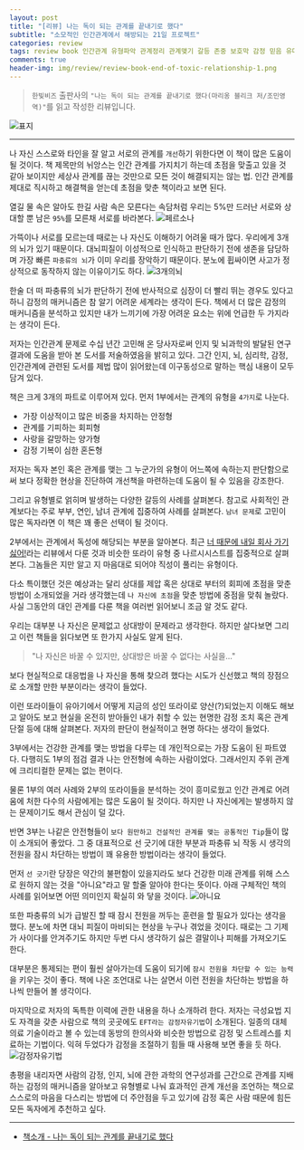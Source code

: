 ```yaml
---  
layout: post  
title: "[리뷰] 나는 독이 되는 관계를 끝내기로 했다"  
subtitle: "소모적인 인간관계에서 해방되는 21일 프로젝트"  
categories: review  
tags: review book 인간관계 유형파악 관계정리 관계맺기 갈등 존중 보호막 감정 믿음 유대감 사랑 욕구 관계    
comments: true  
header-img: img/review/review-book-end-of-toxic-relationship-1.png
---  
```

  
> `한빛비즈` 출판사의 `"나는 독이 되는 관계를 끝내기로 했다(마리옹 블리크 저/조민영 역)"`를 읽고 작성한 리뷰입니다.  

![표지](https://theorydb.github.io/assets/img/review/review-book-end-of-toxic-relationship-1.png)  

---

나 자신 스스로와 타인을 잘 알고 서로의 관계를 `개선`하기 위한다면 이 책이 많은 도움이 될 것이다. 책 제목만의 뉘앙스는 인간 관계를 가지치기 하는데 초점을 맞출고 있을 것 같아 보이지만 세상사 관계를 끊는 것만으로 모든 것이 해결되지는 않는 법. 인간 관계를 제대로 직시하고 해결책을 얻는데 초점을 맞춘 책이라고 보면 된다.

열길 물 속은 알아도 한길 사람 속은 모른다는 속담처럼 우리는 5%만 드러난 서로와 상대할 뿐 남은 `95%`를 모른채 서로를 바라본다. 
![페르소나](https://theorydb.github.io/assets/img/review/review-book-end-of-toxic-relationship-3.png)  

가뜩이나 서로를 모르는데 때로는 나 자신도 이해하기 어려울 때가 많다. 우리에게 3개의 뇌가 있기 때문이다. 대뇌피질이 이성적으로 인식하고 판단하기 전에 생존을 담당하며 가장 빠른 `파충류의 뇌`가 이미 우리를 장악하기 때문이다. 분노에 휩싸이면 사고가 정상적으로 동작하지 않는 이유이기도 하다. 
![3개의뇌](https://theorydb.github.io/assets/img/review/review-book-end-of-toxic-relationship-4.png)  

한술 더 떠 파충류의 뇌가 판단하기 전에 반사적으로 심장이 더 빨리 뛰는 경우도 있다고 하니 감정의 매커니즘은 참 알기 어려운 세계라는 생각이 든다. 책에서 더 많은 감정의 매커니즘을 분석하고 있지만 내가 느끼기에 가장 어려운 요소는 위에 언급한 두 가지라는 생각이 든다.

저자는 인간관계 문제로 수십 년간 고민해 온 당사자로써 인지 및 뇌과학의 발달된 연구 결과에 도움을 받아 본 도서를 저술하였음을 밝히고 있다. 그간 인지, 뇌, 심리학, 감정, 인간관계에 관련된 도서를 제법 많이 읽어왔는데 이구동성으로 말하는 핵심 내용이 모두 담겨 있다.

책은 크게 3개의 파트로 이루어져 있다. 먼저 1부에서는 관계의 유형을 `4가지`로 나눈다. 
* 가장 이상적이고 많은 비중을 차지하는 안정형
* 관계를 기피하는 회피형
* 사랑을 갈망하는 양가형
* 감정 기복이 심한 혼돈형

저자는 독자 본인 혹은 관계를 맺는 그 누군가의 유형이 어느쪽에 속하는지 판단함으로써 보다 정확한 현상을 진단하여 개선책을 마련하는데 도움이 될 수 있음을 강조한다. 

그리고 유형별로 얽히며 발생하는 다양한 갈등의 사례를 살펴본다. 참고로 사회적인 관계보다는 주로 부부, 연인, 남녀 관계에 집중하여 사례를 살펴본다. `남녀 문제`로 고민이 많은 독자라면 이 책은 꽤 좋은 선택이 될 것이다.

2부에서는 관계에서 독성에 해당되는 부분을 알아본다. 최근 [너 때문에 내일 회사 가기 싫어!](https://theorydb.github.io/review/2021/05/04/review-book-because-of-you/)라는 리뷰에서 다룬 것과 비슷한 또라이 유형 중 나르시시스트를 집중적으로 살펴본다. 그놈들은 지만 알고 지 마음대로 되어야 직성이 풀리는 유형이다. 

다소 특이했던 것은 예상과는 달리 상대를 제압 혹은 상대로 부터의 회피에 초점을 맞춘 방법이 소개되었을 거라 생각했는데 `나 자신에 초점`을 맞춘 방법에 중점을 맞춰 놀랐다. 사실 그동안의 대인 관계를 다룬 책을 여러번 읽어보니 조금 알 것도 같다.

우리는 대부분 나 자신은 문제없고 상대방이 문제라고 생각한다. 하지만 살다보면 그리고 이런 책들을 읽다보면 또 한가지 사실도 알게 된다. 

> "나 자신은 바꿀 수 있지만, 상대방은 바꿀 수 없다는 사실을..."

보다 현실적으로 대응법을 나 자신을 통해 찾으려 했다는 시도가 신선했고 책의 장점으로 소개할 만한 부분이라는 생각이 들었다. 

이런 또라이들이 유아기에서 어떻게 지금의 성인 또라이로 양산(?)되었는지 이해도 해보고 알아도 보고 현실을 온전히 받아들인 내가 취할 수 있는 현명한 감정 조치 혹은 관계 단절 등에 대해 살펴본다. 저자의 판단이 현실적이고 현명 하다는 생각이 들었다. 

3부에서는 건강한 관계를 맺는 방법을 다루는 데 개인적으로는 가장 도움이 된 파트였다. 다행히도 1부의 점검 결과 나는 안전형에 속하는 사람이었다. 그래서인지 주위 관계에 크리티컬한 문제는 없는 편이다. 

물론 1부의 여러 사례와 2부의 또라이들을 분석하는 것이 흥미로웠고 인간 관계로 어려움에 처한 다수의 사람에게는 많은 도움이 될 것이다. 하지만 나 자신에게는 발생하지 않는 문제이기도 해서 관심이 덜 갔다. 

반면 3부는 나같은 안전형들이 `보다 원만하고 건설적인 관계를 맺는 공통적인 Tip`들이 많이 소개되어 좋았다. 그 중 대표적으로 선 긋기에 대한 부분과 파충류 뇌 작동 시 생각의 전원을 잠시 차단하는 방법이 꽤 유용한 방법이라는 생각이 들었다. 

먼저 `선 긋기`란 당장은 약간의 불편함이 있을지라도 보다 건강한 미래 관계를 위해 스스로 원하지 않는 것을 "아니요"라고 말 할줄 알아야 한다는 뜻이다. 아래 구체적인 책의 사례를 읽어보면 어떤 의미인지 확실히 와 닿을 것이다. 
![아니요](https://theorydb.github.io/assets/img/review/review-book-end-of-toxic-relationship-2.png)  

또한 파충류의 뇌가 급발진 할 때 잠시 전원을 꺼두는 훈련을 할 필요가 있다는 생각을 했다. 분노에 차면 대뇌 피질이 마비되는 현상을 누구나 겪었을 것이다. 때로는 그 기제가 사이다를 안겨주기도 하지만 두번 다시 생각하기 싫은 결말이나 피해를 가져오기도 한다. 

대부분은 통제되는 편이 훨씬 살아가는데 도움이 되기에 `잠시 전원을 차단할 수 있는 능력`을 키우는 것이 좋다. 책에 나온 조언대로 나는 살면서 이런 전원을 차단하는 방법을 하나씩 만들어 볼 생각이다.

마지막으로 저자의 독특한 이력에 관한 내용을 하나 소개하려 한다. 저자는 극성요법 지도 자격을 갖춘 사람으로 책의 곳곳에도 `EFT라는 감정자유기법`이 소개된다. 일종의 대체 의료 기술이라고 볼 수 있는데 동방의 한의사와 비슷한 방법으로 감정 및 스트레스를 치료하는 기법이다. 익혀 두었다가 감정을 조절하기 힘들 때 사용해 보면 좋을 듯 하다.
![감정자유기법](https://theorydb.github.io/assets/img/review/review-book-end-of-toxic-relationship-5.png)  

총평을 내리자면 사람의 감정, 인지, 뇌에 관한 과학의 연구성과를 근간으로 관계를 지배하는 감정의 매커니즘을 알아보고 유형별로 나눠 효과적인 관계 개선을 조언하는 책으로 스스로의 마음을 다스리는 방법에 더 주안점을 두고 있기에 감정 혹은 사람 때문에 힘든 모든 독자에게 추천하고 싶다.

---

* [책소개 - 나는 독이 되는 관계를 끝내기로 했다](http://www.yes24.com/Product/Goods/101351056)



